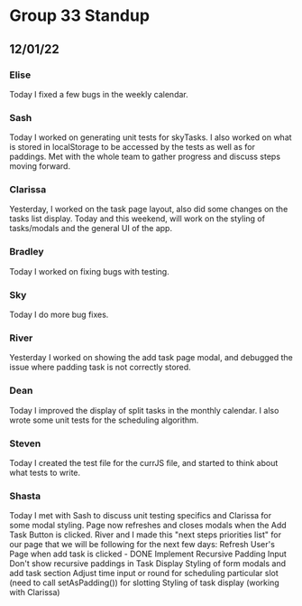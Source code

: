 # Group 33 Standup
## 12/01/22

### Elise
Today I fixed a few bugs in the weekly calendar.

### Sash
Today I worked on generating unit tests for skyTasks. I also worked on what is stored in localStorage to be accessed by the tests as well as for paddings. Met with the whole team to gather progress and discuss steps moving forward.

### Clarissa
Yesterday, I worked on the task page layout, also did some changes on the tasks list display.
Today and this weekend, will work on the styling of tasks/modals and the general UI of the app.

### Bradley
Today I worked on fixing bugs with testing.

### Sky
Today I do more bug fixes.

### River
Yesterday I worked on showing the add task page modal, and debugged the issue where padding task is not correctly stored.

### Dean
Today I improved the display of split tasks in the monthly calendar. I also wrote some unit tests for the scheduling algorithm.

### Steven
Today I created the test file for the currJS file, and started to think about what tests to write.


### Shasta
Today I met with Sash to discuss unit testing specifics and Clarissa for some modal styling. Page now refreshes and closes modals when the Add Task Button is clicked. River and I made this "next steps priorities list" for our page that we will be following for the next few days:
Refresh User's Page when add task is clicked - DONE
Implement Recursive Padding Input
Don't show recursive paddings in Task Display
Styling of form modals and add task section
Adjust time input or round for scheduling particular slot (need to call setAsPadding()) for slotting
Styling of task display (working with Clarissa) 